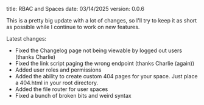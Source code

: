 title: RBAC and Spaces
date: 03/14/2025
version: 0.0.6

This is a pretty big update with a lot of changes, so I'll try to keep it as short as possible while I continue to work on new features.

Latest changes:

- Fixed the Changelog page not being viewable by logged out users (thanks Charlie)
- Fixed the link script paging the wrong endpoint (thanks Charlie (again))
- Added user roles and permissions
- Added the ability to create custom 404 pages for your space. Just place a 404.html in your root directory.
- Added the file router for user spaces
- Fixed a bunch of broken bits and weird syntax